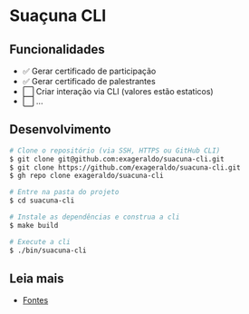 # Suaçuna CLI

## Funcionalidades

- ✅ Gerar certificado de participação
- ✅ Gerar certificado de palestrantes
- ⬜️ Criar interação via CLI (valores estão estaticos)
- ⬜️ ...

## Desenvolvimento

```bash
# Clone o repositório (via SSH, HTTPS ou GitHub CLI)
$ git clone git@github.com:exageraldo/suacuna-cli.git
$ git clone https://github.com/exageraldo/suacuna-cli.git
$ gh repo clone exageraldo/suacuna-cli

# Entre na pasta do projeto
$ cd suacuna-cli

# Instale as dependências e construa a cli
$ make build

# Execute a cli
$ ./bin/suacuna-cli
```


## Leia mais

- [Fontes](fonts/README.md)